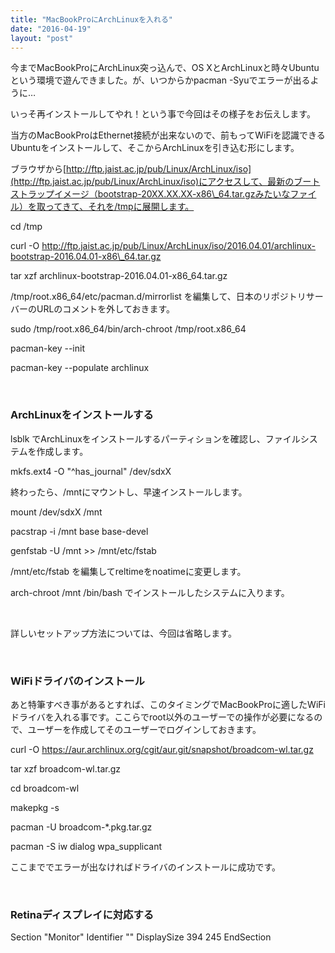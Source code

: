 ```yaml
---
title: "MacBookProにArchLinuxを入れる"
date: "2016-04-19"
layout: "post"
---
```


今までMacBookProにArchLinux突っ込んで、OS XとArchLinuxと時々Ubuntuという環境で遊んできました。が、いつからかpacman -Syuでエラーが出るように…

いっそ再インストールしてやれ！という事で今回はその様子をお伝えします。

当方のMacBookProはEthernet接続が出来ないので、前もってWiFiを認識できるUbuntuをインストールして、そこからArchLinuxを引き込む形にします。

ブラウザから[http://ftp.jaist.ac.jp/pub/Linux/ArchLinux/iso](http://ftp.jaist.ac.jp/pub/Linux/ArchLinux/iso)にアクセスして、最新のブートストラップイメージ（bootstrap-20XX.XX.XX-x86\_64.tar.gzみたいなファイル）を取ってきて、それを/tmpに展開します。

cd /tmp

curl -O http://ftp.jaist.ac.jp/pub/Linux/ArchLinux/iso/2016.04.01/archlinux-bootstrap-2016.04.01-x86\_64.tar.gz

tar xzf archlinux-bootstrap-2016.04.01-x86\_64.tar.gz

/tmp/root.x86\_64/etc/pacman.d/mirrorlist を編集して、日本のリポジトリサーバーのURLのコメントを外しておきます。

sudo /tmp/root.x86\_64/bin/arch-chroot /tmp/root.x86\_64

pacman-key --init

pacman-key --populate archlinux

 

### ArchLinuxをインストールする

lsblk でArchLinuxをインストールするパーティションを確認し、ファイルシステムを作成します。

mkfs.ext4 -O "^has\_journal" /dev/sdxX

終わったら、/mntにマウントし、早速インストールします。

mount /dev/sdxX /mnt

pacstrap -i /mnt base base-devel

genfstab -U /mnt >> /mnt/etc/fstab

/mnt/etc/fstab を編集してreltimeをnoatimeに変更します。

arch-chroot /mnt /bin/bash でインストールしたシステムに入ります。

 

詳しいセットアップ方法については、今回は省略します。

 

### WiFiドライバのインストール

あと特筆すべき事があるとすれば、このタイミングでMacBookProに適したWiFiドライバを入れる事です。ここらでroot以外のユーザーでの操作が必要になるので、ユーザーを作成してそのユーザーでログインしておきます。

curl -O https://aur.archlinux.org/cgit/aur.git/snapshot/broadcom-wl.tar.gz

tar xzf broadcom-wl.tar.gz

cd broadcom-wl

makepkg -s

pacman -U broadcom-\*.pkg.tar.gz

pacman -S iw dialog wpa\_supplicant

ここまででエラーが出なければドライバのインストールに成功です。

 

### Retinaディスプレイに対応する

Section "Monitor"
    Identifier "<default monitor>"
    DisplaySize 394 245
EndSection
